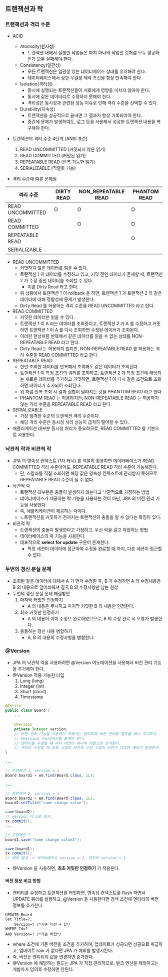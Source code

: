 ## 트랜잭션과 락

### 트랜잭션과 격리 수준

* ACID
    * Atomicity(원자성) 
        * 트랜잭션 내에서 실행한 작업들은 마치 하나의 작업인 것처럼 모두 성공하든가 모두 실패해야 한다.
    * Consistency(일관성) 
        * 모든 트랜잭션은 일관성 있는 데이터베이스 상태를 유지해야 한다.
        * 데이터베이스에서 정한 무결성 제약 조건을 항상 만족해야 한다.
    * Isolation(격리성)
        * 동시에 실행되는 트랜잭션들이 서로에게 영향을 미치지 않아야 한다.
        * 동시에 같은 데이터리르 수정하지 못해야 한다.
        * 격리성은 동시성과 관련된 성능 이슈로 인해 격리 수준을 선택할 수 있다.
    * Durability(지속성)
        * 트랜잭션을 성공적으로 끝내면 그 결과가 항상 기록되어야 한다.
        * 중간에 문제가 발생하여도, 로그 등을 사용해서 성공한 트랜잭션 내용을 복구해야 한다.
* 트랜잭션의 격리 수준 4단계 (ANSI 표준)
    1. READ UNCOMMITTED (커밋되지 않은 읽기)
    2. READ COMMITTED (커밋된 읽기)
    3. REPEATABLE READ (반복 가능한 읽기)
    4. SERIALIZABLE (직렬화 가능)

* 격리 수준에 따른 문제점

| 격리 수준 | DIRTY READ | NON_REPEATABLE READ | PHANTOM READ |
| ---- | ---- | ---- | ---- |
| READ UNCOMMITTED | O | O | O |
| READ COMMITTED |  | O | O |
| REPEATABLE READ |  |  | O |
| SERIALIZABLE |  |  |  |

* READ UNCOMMITTED
    * 커밋하지 않은 데이터를 읽을 수 있다.
    * 트랜잭션 1 이 데이터를 수정하고 있고, 커밋 전인 데이터가 존재할 때, 트랜잭션 2 가 수정 중인 데이터를 조회할 수 있다.
        * 이를 Dirty Read 라고 한다.
    * 위 상황에서 트랜잭션 1 이 rollback 을 하면, 트랜잭션 1 과 트랜잭션 2 의 같은 데이터에 대해 정합성에 문제가 발생한다.
    * Dirty Read 를 허용하는 격리 수준을 READ UNCOMMITTED 라고 한다.
* READ COMMITTED
    * 커밋한 데이터만 읽을 수 있다.
    * 트랜잭션 1 이 A 라는 데이터를 조회중이고, 트랜잭션 2 가 A 를 수정하고 커밋하면 트랜잭션 1 이 A 를 다시 조회하면 수정된 데이터가 조회된다.
    * 이러한 현상처럼 반복해서 같은 데이터를 읽을 수 없는 상태를 NON-REPEATABLE READ 라고 한다.
    * Dirty Read 는 허용하지 않지만, NON-REPEATABLE READ 를 허용하는 격리 수준을 READ COMMITTED 라고 한다.
* REPEATABLE READ
    * 한번 조회한 데이터를 반복해서 조회해도 같은 데이터가 조회된다.
    * 트랜잭션 1 이 특정 조건의 쿼리를 조회하고, 트랜잭션 2 가 특정 조건에 해당되는 새로운 데이터를 추가하고 커밋하면, 트랜잭션 1 이 다시 같은 조건으로 조회하면 데이터가 추가되어 조회된다.
    * 위 처럼 반복 조회 시 결과 집합이 달라지는 것을 PHANTOM READ 라고 한다.
    * PHANTOM READ 는 허용하지만, NON-REPEATABLE READ 는 허용하지 않는 격리 수준을 REPEATABLE READ 라고 한다.
* SERIALIZABLE
    * 가장 엄격한 수준의 트랜잭션 격리 수준이다.
    * 해당 격리 수준은 동시성 처리 성능이 급격히 떨어질 수 있다.
* 애플리케이션 대부분 동시성 처리가 중요하므로, READ COMMITTED 를 기본으로 사용한다.

### 낙관적 락과 비관적 락

* JPA 의 영속성 컨텍스트 (1차 캐시) 를 적절히 활용하면 데이터베이스가 READ COMMITTED 격리 수준이어도, REPEATABLE READ 격리 수준이 가능해진다.
    * 단, 스칼라를 직접 조회하면 해당 값은 영속성 컨텍스트에 관리받지 못하므로 REPEATABLE READ 수준이 될 수 없다.
* 낙관적 락
    * 트랜잭션 대부분은 충돌이 발생하지 않는다고 낙관적으로 가정하는 방법
    * 데이터베이스가 제공하는 락 기능을 사용하는 것이 아닌, JPA 의 버전 관리 기능을 사용한다.
    * 즉, 애플리케이션이 제공하는 락이다.
    * ㄴ트랜잭션을 커밋하기 전까지는 트랜잭션의 충돌을 알 수 없다는 특징이 있다.
* 비관적 락
    * 트랜잭션의 충돌이 발생한다고 가정하고, 우선 락을 걸고 작업하는 방법
    * 데이터베이스의 락 기능을 사용한다.
    * 대표적으로 **select for update** 구문이 존재한다.
        * 특정 세션이 데이터에 접근하여 수정을 완료할 때 까지, 다른 세션이 접근할 수 없다.

### 두번의 갱신 분실 문제

* 조회된 같은 데이터에 대해서 A 가 먼저 수정한 후, B 가 수정하면 A 의 수정내용은 B 의 내용으로 덮어씌워져 결국 B 의 수정사항만 남는 현상
* 두번의 갱신 분실 문제 해결방안
    1. 마지막 커밋만 인정하기
        * A 의 내용은 무시하고 마지막 커밋한 B 의 내용만 인정한다.
    2. 최초 커밋만 인정하기
        * A 의 내용이 이미 수정으 완료하였으므로, B 의 수정 완료 시 오류가 발생한다.
    3. 충돌하는 갱신 내용 병합하기
        * A, B 의 내용의 수정사항을 병합한다.
    
### @Version

* JPA 의 낙관적 락을 사용하려면 @Version 어노테이션을 사용해서 버전 관리 기능을 추가해야 한다.
* @Version 적용 가능한 타입
    1. Long (long)
    2. Integer (int)
    3. Short (short)
    4. Timestamp
    
```java
@Entity
public class Board {
    ...
    
    @Version
    private Integer version;
    // 버전 관리 기능을 사용하기 위해서는 엔티티에 버전 관리용 필드를 하나 추가하고
    // @Version 어노테이션을 붙여야 한다.
    // 엔티티를 수정할 때 마다 버전이 하나씩 자동으로 증가한다.
    // 엔티티 수정할 때 조회 시점의 버전과 수정 시점의 버전이 다르면 예외가 발생한다.
}

...

// 트랜잭션 1, version = 1
Board board1 = em.find(Board.class, 1L);

...

// 트랜잭션 2, version = 1
Board board2 = em.find(Board.class, 1L);
board2.setTitle("some change value");

save(board2);
// version 이 2로 증가.
tx.commit();
...

// 트랜잭션 1
board1.save("some change value2");

save(board1);
tx.commit();
// 예외 발생 -> 데이터베이스 version = 2, 엔티티 version = 1
```

* @Version 을 사용하면, **최초 커밋만 인정하기** 가 적용된다.

#### 버전 정보 비교 방법

* 엔티티를 수정하고 트랜잭션을 커밋하면, 영속성 컨텍스트를 flush 하면서 UPDATE 쿼리를 실행하고, @Version 을 사용한다면 검색 조건에 엔티티의 버전 정보를 추가한다.

```
UPDATE Board
Set Title=?,
    Version=? /*기존 버전 + 1*/
WHERE Id=?
AND Version=? /*기존 버전*/
```

* where 조건에 기존 버전을 조건을 추가하여, 업데이트가 성공되면 성공으로 취급하고, 업데이트 row 가 없다면 JPA 가 예외를 발생시킨다.
* 즉, 버전은 엔티티의 값을 변경하면 증가한다.
* @Version 에 해당하는 필드는 JPA 가 직접 관리하므로, 벌크 연산을 제외하고는 개발자가 임의로 수정하면 안된다.
